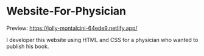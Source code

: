 # Website-For-Physician

Preview: https://jolly-montalcini-64ede9.netlify.app/

I developer this website using HTML and CSS for a physician who wanted to publish his book.
